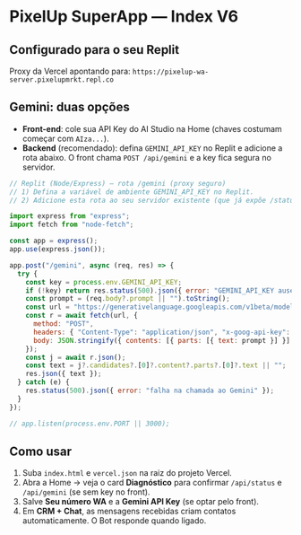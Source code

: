 # PixelUp SuperApp — Index V6

## Configurado para o seu Replit
Proxy da Vercel apontando para: `https://pixelup-wa-server.pixelupmrkt.repl.co`

## Gemini: duas opções
- **Front-end**: cole sua API Key do AI Studio na Home (chaves costumam começar com `AIza...`).
- **Backend** (recomendado): defina `GEMINI_API_KEY` no Replit e adicione a rota abaixo. O front chama `POST /api/gemini` e a key fica segura no servidor.

```js
// Replit (Node/Express) — rota /gemini (proxy seguro)
// 1) Defina a variável de ambiente GEMINI_API_KEY no Replit.
// 2) Adicione esta rota ao seu servidor existente (que já expõe /status, /events, /send).

import express from "express";
import fetch from "node-fetch";

const app = express();
app.use(express.json());

app.post("/gemini", async (req, res) => {
  try {
    const key = process.env.GEMINI_API_KEY;
    if (!key) return res.status(500).json({ error: "GEMINI_API_KEY ausente no servidor" });
    const prompt = (req.body?.prompt || "").toString();
    const url = "https://generativelanguage.googleapis.com/v1beta/models/gemini-2.0-flash:generateContent";
    const r = await fetch(url, {
      method: "POST",
      headers: { "Content-Type": "application/json", "x-goog-api-key": key },
      body: JSON.stringify({ contents: [{ parts: [{ text: prompt }] }] })
    });
    const j = await r.json();
    const text = j?.candidates?.[0]?.content?.parts?.[0]?.text || "";
    res.json({ text });
  } catch (e) {
    res.status(500).json({ error: "falha na chamada ao Gemini" });
  }
});

// app.listen(process.env.PORT || 3000);

```

## Como usar
1. Suba `index.html` e `vercel.json` na raiz do projeto Vercel.
2. Abra a Home → veja o card **Diagnóstico** para confirmar `/api/status` e `/api/gemini` (se sem key no front).
3. Salve **Seu número WA** e a **Gemini API Key** (se optar pelo front).
4. Em **CRM + Chat**, as mensagens recebidas criam contatos automaticamente. O Bot responde quando ligado.
